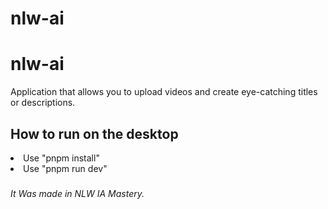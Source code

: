 # nlw-ai

# nlw-ai
Application that allows you to upload videos and create eye-catching titles or descriptions.

<h2>How to run on the desktop</h2>
<li>Use "pnpm install"</li>
<li>Use "pnpm run dev"</li>

<h3></h3>
<i>It Was made in NLW IA Mastery.</i>
